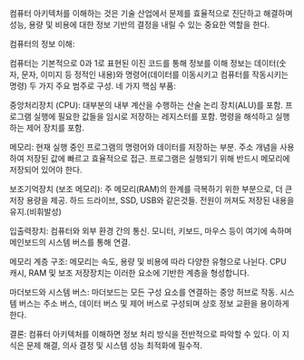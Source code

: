 컴퓨터 아키텍처를 이해하는 것은 기술 산업에서 문제를 효율적으로 진단하고 해결하며 성능, 
용량 및 비용에 대한 정보 기반의 결정을 내릴 수 있는 중요한 역할을 한다. 

컴퓨터의 정보 이해:

컴퓨터는 기본적으로 0과 1로 표현된 이진 코드를 통해 정보를 이해
정보는 데이터(숫자, 문자, 이미지 등 정적인 내용)와 명령어(데이터를 이동시키고 컴퓨터를 작동시키는 명령) 두 가지 주요 범주로 구성.
네 가지 핵심 부품:

중앙처리장치 (CPU):
대부분의 내부 계산을 수행하는 산술 논리 장치(ALU)를 포함.
프로그램 실행에 필요한 값들을 임시로 저장하는 레지스터를 포함.
명령을 해석하고 실행하는 제어 장치를 포함.

메모리:
현재 실행 중인 프로그램의 명령어와 데이터를 저장하는 부분.
주소 개념을 사용하여 저장된 값에 빠르고 효율적으로 접근.
프로그램은 실행되기 위해 반드시 메모리에 저장되어 있어야 한다.

보조기억장치 (보조 메모리):
주 메모리(RAM)의 한계를 극복하기 위한 부분으로, 더 큰 저장 용량을 제공.
하드 드라이브, SSD, USB와 같은것들.
전원이 꺼져도 저장된 내용을 유지.(비휘발성)

입출력장치:
컴퓨터와 외부 환경 간의 통신.
모니터, 키보드, 마우스 등이 여기에 속하며 메인보드의 시스템 버스를 통해 연결.


메모리 계층 구조:
메모리는 속도, 용량 및 비용에 따라 다양한 유형으로 나뉜다.
CPU 캐시, RAM 및 보조 저장장치는 이러한 요소에 기반한 계층을 형성합니다.

마더보드와 시스템 버스:
마더보드는 모든 구성 요소를 연결하는 중앙 허브로 작동.
시스템 버스는 주소 버스, 데이터 버스 및 제어 버스로 구성되며 상호 정보 교환을 용이하게 한다.

결론:
컴퓨터 아키텍처를 이해하면 정보 처리 방식을 전반적으로 파악할 수 있다. 이 지식은 문제 해결, 의사 결정 및 시스템 성능 최적화에 필수적.